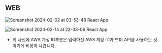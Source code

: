 ## WEB

![Screenshot 2024-02-02 at 03-53-48 React App](https://github.com/wlstmd/AWS-Cost/assets/127307160/f65c66c5-66dc-4b2a-af5d-e675ab9a6c1d)


![Screenshot 2024-02-14 at 22-03-06 React App](https://github.com/wlstmd/AWS-Cost/assets/127307160/849eadd3-7e9b-4409-a3c0-9fd6f15a1f2b)
- 위 사진에 AWS 계정 ID부분은 입력하신 AWS 계정 ID가 뜨며 API를 사용하는 것이기에 비용이 나갑니다.
